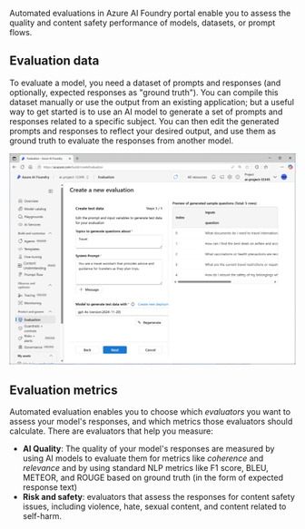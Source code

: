 Automated evaluations in Azure AI Foundry portal enable you to assess the quality and content safety performance of models, datasets, or prompt flows.

## Evaluation data

To evaluate a model, you need a dataset of prompts and responses (and optionally, expected responses as "ground truth"). You can compile this dataset manually or use the output from an existing application; but a useful way to get started is to use an AI model to generate a set of prompts and responses related to a specific subject. You can then edit the generated prompts and responses to reflect your desired output, and use them as ground truth to evaluate the responses from another model.

![Screenshot of AI-generated evaluation data.](../media/ai-generated-test-data.png)

## Evaluation metrics

Automated evaluation enables you to choose which *evaluators* you want to assess your model's responses, and which metrics those evaluators should calculate. There are evaluators that help you measure:

- **AI Quality**: The quality of your model's responses are measured by using AI models to evaluate them for metrics like *coherence* and *relevance* and by using standard NLP metrics like F1 score, BLEU, METEOR, and ROUGE based on ground truth (in the form of expected response text)
- **Risk and safety**: evaluators that assess the responses for content safety issues, including violence, hate, sexual content, and content related to self-harm.
